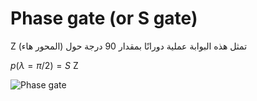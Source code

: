 # Phase gate (or S gate) 

 Z تمثل هذه البوابة عملية دورانًا بمقدار 90 درجة حول (المحور هاء)

 $p(\lambda = \pi/2 )=S$ Z

 ![ Phase gate](~/images/phase_Gate_math.png)

  


